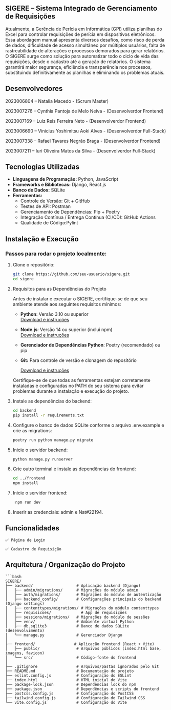 ## SIGERE – Sistema Integrado de Gerenciamento de Requisições 
Atualmente, a Gerência de Perícia em Informática (GPI) utiliza planilhas do 
Excel para controlar requisições de perícia em dispositivos eletrônicos. Essa abordagem 
manual apresenta diversos desafios, como risco de perda de dados, dificuldade de 
acesso simultâneo por múltiplos usuários, falta de rastreabilidade de alterações e 
processos demorados para gerar relatórios. 
O SIGERE surge como solução para automatizar todo o ciclo de vida das requisições, 
desde o cadastro até a geração de relatórios. O sistema garantirá maior segurança, 
eficiência e transparência nos processos, substituindo definitivamente as planilhas e 
eliminando os problemas atuais.

## Desenvolvedores

2023006804 – Natalia Macedo - (Scrum Master)

2023007276 – Cynthia Pantoja de Melo Neiva - (Desenvolverdor Frontend)

2023007169 – Luiz Reis Ferreira Neto - (Desenvolverdor Frontend)

2023006690 – Vinicius Yoshimitsu Aoki Alves - (Desenvolverdor Full-Stack)

2023007338 – Rafael Tavares Negrão Braga - (Desenvolverdor Frontend)

2023007211 – Iuri Oliveira Matos da Silva - (Desenvolverdor Full-Stack)

## Tecnologias Utilizadas

- **Linguagens de Programação:** Python, JavaScript  
- **Frameworks e Bibliotecas:** Django, React.js  
- **Banco de Dados:** SQLite
- **Ferramentas:**  
  - Controle de Versão: Git + GitHub  
  - Testes de API: Postman 
  - Gerenciamento de Dependências: Pip + Poetry  
  - Integração Contínua / Entrega Contínua (CI/CD): GitHub Actions  
  - Qualidade de Código:Pylint  

## Instalação e Execução

### Passos para rodar o projeto localmente:

1. Clone o repositório:  

   ```bash
   git clone https://github.com/seu-usuario/sigere.git
   cd sigere

2. Requisitos para as Dependências do Projeto

    Antes de instalar e executar o SIGERE, certifique-se de que seu ambiente atende aos seguintes requisitos mínimos:

    - **Python**: Versão 3.10 ou superior  
    [Download e instruções](https://www.python.org/downloads/)

    - **Node.js**: Versão 14 ou superior (inclui npm)  
    [Download e instruções](https://nodejs.org/)


    - **Gerenciador de Dependências Python**: Poetry (recomendado) ou pip  

    - **Git:** Para controle de versão e clonagem do repositório
        
        [Download e instruções](https://git-scm.com/)
    
    Certifique-se de que todas as ferramentas estejam corretamente instaladas e configuradas no PATH do seu sistema para evitar problemas durante a instalação e execução do projeto.

3. Instale as dependências do backend:

    ```bash
    cd backend
    pip install -r requirements.txt

4. Configure o banco de dados SQLite conforme o arquivo .env.example e crie as migrations:

    ```bash 
    poetry run python manage.py migrate

5. Inicie o servidor backend:

    ```bash 
    python manage.py runserver

6. Crie outro terminal e instale as dependências do frontend:

    ```bash
    cd ../frontend
    npm install

7. Inicie o servidor frontend:

    ```bash 
     npm run dev

8. Inserir as credenciais: admin e Nat#22194.


## Funcionalidades 

    ✅ Página de Login

    ✅ Cadastro de Requisição

## Arquitetura / Organização do Projeto

    ```bash
    SIGERE/
    ├── backend/                   # Aplicação backend (Django)
    │   ├── admin/migrations/      # Migrações do módulo admin
    │   ├── auth/migrations/       # Migrações do módulo de autenticação
    │   ├── backend_config/        # Configurações principais do backend (Django settings)
    │   ├── contenttypes/migrations/ # Migrações do módulo contenttypes
    │   ├── requisicoes/             # App de requisições
    │   ├── sessions/migrations/   # Migrações do módulo de sessões
    │   ├── venv/                  # Ambiente virtual Python
    │   ├── db.sqlite3             # Banco de dados SQLite (desenvolvimento)
    │   └── manage.py              # Gerenciador Django
    │
    ├── frontend/                 # Aplicação frontend (React + Vite)
    │   ├── public/                # Arquivos públicos (index.html base, imagens, favicon)
    │   └── src/                   # Código-fonte do frontend
    │
    ├── .gitignore                 # Arquivos/pastas ignorados pelo Git
    ├── README.md                  # Documentação do projeto
    ├── eslint.config.js           # Configuração do ESLint
    ├── index.html                 # HTML inicial do Vite
    ├── package-lock.json          # Dependências lock do npm
    ├── package.json               # Dependências e scripts do frontend
    ├── postcss.config.js          # Configuração do PostCSS
    ├── tailwind.config.js         # Configuração do Tailwind CSS
    └── vite.config.js             # Configuração do Vite

